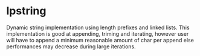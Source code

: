 # lpstring

Dynamic string implementation using length prefixes and linked lists. This implementation is good at appending, triming and iterating, however user will have to append a minimum reasonable amount of char per append else performances may decrease during large iterations. 
